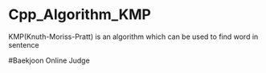 # Cpp_Algorithm_KMP

KMP(Knuth-Moriss-Pratt) is an algorithm which can be used to
 find word in sentence

#Baekjoon Online Judge
